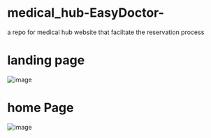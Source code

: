 # medical_hub-EasyDoctor-
a repo for medical hub website that faciltate the reservation process

# landing page
![image](https://github.com/user-attachments/assets/34b20e61-30ab-4f9c-9b86-69a6a270546b)

# home Page
![image](https://github.com/user-attachments/assets/3ba7e5f3-0d0c-4262-909e-6c6dc54c6e97)
